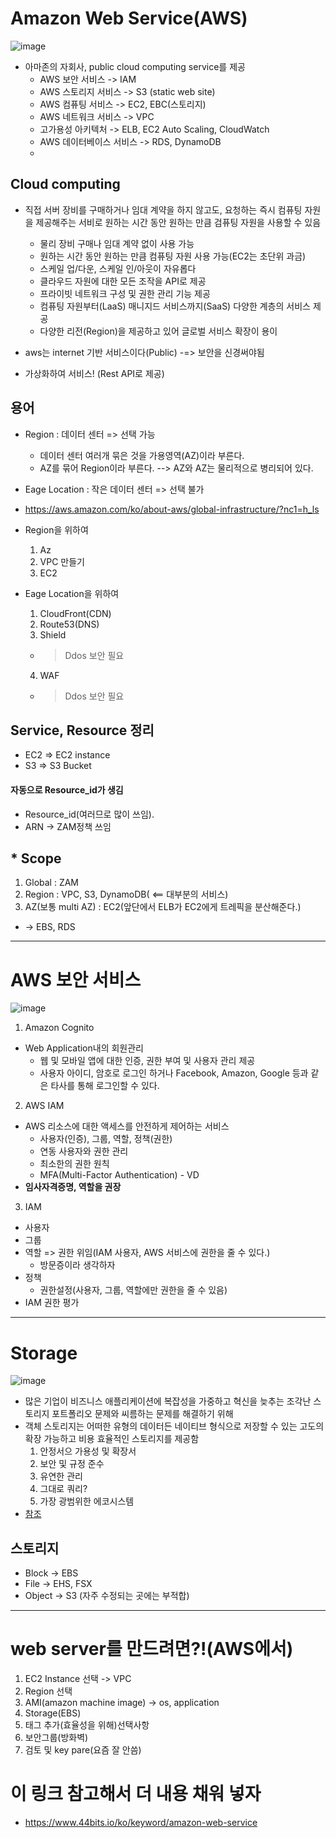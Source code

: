 # Amazon Web Service(AWS)
![image](https://user-images.githubusercontent.com/77317312/121779040-afed4580-cbd4-11eb-9fea-20981679a281.png)
- 아마존의 자회사, public cloud computing service를 제공
  - AWS 보안 서비스 -> IAM
  - AWS 스토리지 서비스 -> S3 (static web site)
  - AWS 컴퓨팅 서비스 -> EC2, EBC(스토리지)
  - AWS 네트워크 서비스 -> VPC
  - 고가용성 아키텍처 -> ELB, EC2 Auto Scaling, CloudWatch
  - AWS 데이터베이스 서비스 -> RDS, DynamoDB
  - 
## Cloud computing
- 직접 서버 장비를 구매하거나 임대 계약을 하지 않고도, 요청하는 즉시 컴퓨팅 자원을 제공해주는 서비로 원하는 시간 동안 원하는 만큼 검퓨팅 자원을 사용할 수 있음
  - 물리 장비 구매나 임대 계약 없이 사용 가능
  - 원하는 시간 동안 원하는 만큼 컴퓨팅 자원 사용 가능(EC2는 초단위 과금)
  - 스케일 업/다운, 스케일 인/아웃이 자유롭다
  - 클라우드 자원에 대한 모든 조작을 API로 제공
  - 프라이빗 네트워크 구성 및 권한 관리 기능 제공
  - 컴퓨팅 자원부터(LaaS) 매니지드 서비스까지(SaaS) 다양한 계층의 서비스 제공
  - 다양한 리전(Region)을 제공하고 있어 글로벌 서비스 확장이 용이

- aws는 internet 기반 서비스이다(Public) -=> 보안을 신경써야됨
- 가상화하여 서비스! (Rest API로 제공)

## 용어
- Region : 데이터 센터 => 선택 가능
  - 데이터 센터 여러개 묶은 것을 가용영역(AZ)이라 부른다.
  - AZ를 묶어 Region이라 부른다. --> AZ와 AZ는 물리적으로 병리되어 있다.
- Eage Location : 작은 데이터 센터 => 선택 불가
- https://aws.amazon.com/ko/about-aws/global-infrastructure/?nc1=h_ls

- Region을 위하여
  1. Az
  2. VPC 만들기
  3. EC2

- Eage Location을 위하여
  1. CloudFront(CDN)
  2. Route53(DNS)
  3. Shield
    - > Ddos 보안 필요
  4. WAF
    - > Ddos 보안 필요

## Service, Resource 정리
- EC2 => EC2 instance
- S3 => S3 Bucket

#### 자동으로 Resource_id가 생김
- Resource_id(여러므로 많이 쓰임).
- ARN -> ZAM정책 쓰임

## * Scope
1. Global : ZAM
2. Region : VPC, S3, DynamoDB( <== 대부분의 서비스)
3. AZ(보통 multi AZ) : EC2(앞단에서 ELB가 EC2에게 트레픽을 분산해준다.)
  - -> EBS, RDS

----------------
# AWS 보안 서비스
![image](https://user-images.githubusercontent.com/77317312/121778536-3b190c00-cbd2-11eb-8617-6ca6e76e7d2b.png)
1. Amazon Cognito
- Web Application내의 회원관리
  - 웹 및 모바일 앱에 대한 인증, 권한 부여 및 사용자 관리 제공
  - 사용자 아이디, 암호로 로그인 하거나 Facebook, Amazon, Google 등과 같은 타사를 통해 로그인할 수 있다.
2. AWS IAM
- AWS 리소스에 대한 액세스를 안전하게 제어하는 서비스
  - 사용자(인증), 그룹, 역할, 정책(권한)
  - 연동 사용자와 권한 관리
  - 최소한의 권한 원칙
  - MFA(Multi-Factor Authentication) - VD
- **임사자격증명, 역할을 권장**
3. IAM
- 사용자
- 그룹
- 역할 => 권한 위임(IAM 사용자, AWS 서비스에 권한을 줄 수 있다.)
  - 방문증이라 생각하자
- 정책
  - 권한설정(사용자, 그룹, 역할에만 권한을 줄 수 있음)
- IAM 권한 평가

-----------------
# Storage
![image](https://user-images.githubusercontent.com/77317312/121779064-cd221400-cbd4-11eb-8d31-98958d553345.png)
- 많은 기업이 비즈니스 애플리케이션에 복잡성을 가중하고 혁신을 늦추는 조각난 스토리지 포트폴리오 문제와 씨름하는 문제를 해결하기 위해
- 객체 스토리지는 어떠한 유형의 데이터든 네이티브 형식으로 저장할 수 있는 고도의 확장 가능하고 비용 효율적인 스토리지를 제공함
  1. 안정서으 가용성 및 확장서
  2. 보안 및 규정 준수
  3. 유연한 관리
  4. 그대로 쿼리?
  5. 가장 광범위한 에코시스템
- [참조](https://aws.amazon.com/ko/what-is-cloud-object-storage/)

## 스토리지
- Block -> EBS
- File -> EHS, FSX
- Object -> S3 (자주 수정되는 곳에는 부적합)

-----------------------
# web server를 만드려면?!(AWS에서)
1. EC2 Instance 선택
  -> VPC
2. Region 선택
3. AMI(amazon machine image) -> os, application
4. Storage(EBS)
5. 태그 추가(효율성을 위해)선택사항
6. 보안그룹(방화벽)
7. 검토 및 key pare(요즘 잘 안씀)

# 이 링크 참고해서 더 내용 채워 넣자
- https://www.44bits.io/ko/keyword/amazon-web-service















